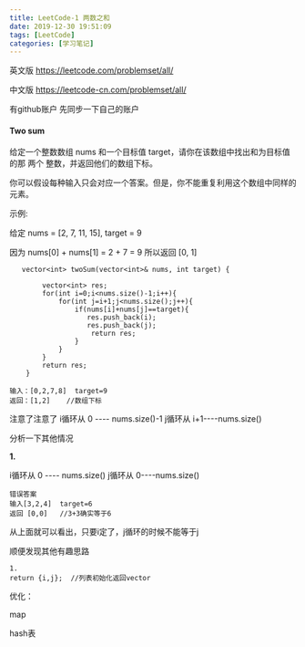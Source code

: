 ```yaml
---
title: LeetCode-1 两数之和
date: 2019-12-30 19:51:09
tags: [LeetCode]
categories: [学习笔记]
---
```




<!-- LeetCode是什么？我不知道 第一道题目-->



英文版   https://leetcode.com/problemset/all/

中文版   https://leetcode-cn.com/problemset/all/


有github账户  先同步一下自己的账户

#### Two sum



给定一个整数数组 nums 和一个目标值 target，请你在该数组中找出和为目标值的那 两个 整数，并返回他们的数组下标。

你可以假设每种输入只会对应一个答案。但是，你不能重复利用这个数组中同样的元素。

示例:

给定 nums = [2, 7, 11, 15], target = 9

因为 nums[0] + nums[1] = 2 + 7 = 9
所以返回 [0, 1]



```
   vector<int> twoSum(vector<int>& nums, int target) {

        vector<int> res;
        for(int i=0;i<nums.size()-1;i++){
            for(int j=i+1;j<nums.size();j++){
                if(nums[i]+nums[j]==target){
                   res.push_back(i);
                   res.push_back(j);
                    return res;
                }
            }
        }
        return res;
    }

输入：[0,2,7,8]  target=9   
返回：[1,2]    //数组下标
```

注意了注意了 
i循环从 0 ---- nums.size()-1
j循环从 i+1----nums.size()


分析一下其他情况

**1.**

i循环从 0 ---- nums.size()
j循环从 0----nums.size()

```
错误答案
输入[3,2,4]  target=6
返回 [0,0]   //3+3确实等于6
```

从上面就可以看出，只要i定了，j循环的时候不能等于j

顺便发现其他有趣思路

```
1.
return {i,j};  //列表初始化返回vector
```

优化：

map

hash表